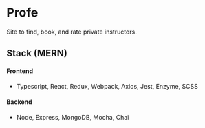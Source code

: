 # Profe
  Site to find, book, and rate private instructors.

## Stack (MERN)
#### Frontend
  - Typescript, React, Redux, Webpack, Axios, Jest, Enzyme, SCSS  

#### Backend
  - Node, Express, MongoDB, Mocha, Chai
